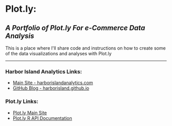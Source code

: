 Plot.ly:
======

## *A Portfolio of Plot.ly For e-Commerce Data Analysis*

This is a place where I'll share code and instructions on how to create some of the data visualizations and analyses with Plot.ly



---

### Harbor Island Analytics Links:

- [Main Site - harborislandanalytics.com](http://www.harborislandanalytics.com)
- [GitHub Blog - harborisland.github.io](http://harborisland.github.io)


### Plot.ly Links:

- [Plot.ly Main Site](www.plot.ly)
- [Plot.ly R API Documentation](https://plot.ly/r/)